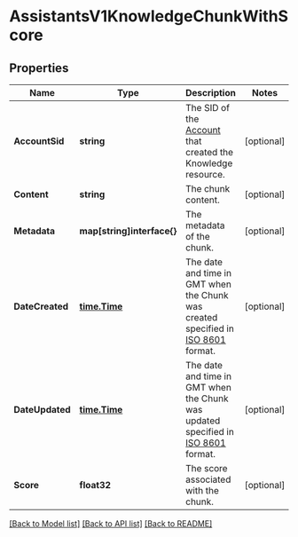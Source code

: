 # AssistantsV1KnowledgeChunkWithScore

## Properties

Name | Type | Description | Notes
------------ | ------------- | ------------- | -------------
**AccountSid** | **string** | The SID of the [Account](https://www.twilio.com/docs/iam/api/account) that created the Knowledge resource. |[optional] 
**Content** | **string** | The chunk content. |[optional] 
**Metadata** | **map[string]interface{}** | The metadata of the chunk. |[optional] 
**DateCreated** | [**time.Time**](time.Time.md) | The date and time in GMT when the Chunk was created specified in [ISO 8601](https://en.wikipedia.org/wiki/ISO_8601) format. |[optional] 
**DateUpdated** | [**time.Time**](time.Time.md) | The date and time in GMT when the Chunk was updated specified in [ISO 8601](https://en.wikipedia.org/wiki/ISO_8601) format. |[optional] 
**Score** | **float32** | The score associated with the chunk. |[optional] 

[[Back to Model list]](../README.md#documentation-for-models) [[Back to API list]](../README.md#documentation-for-api-endpoints) [[Back to README]](../README.md)


